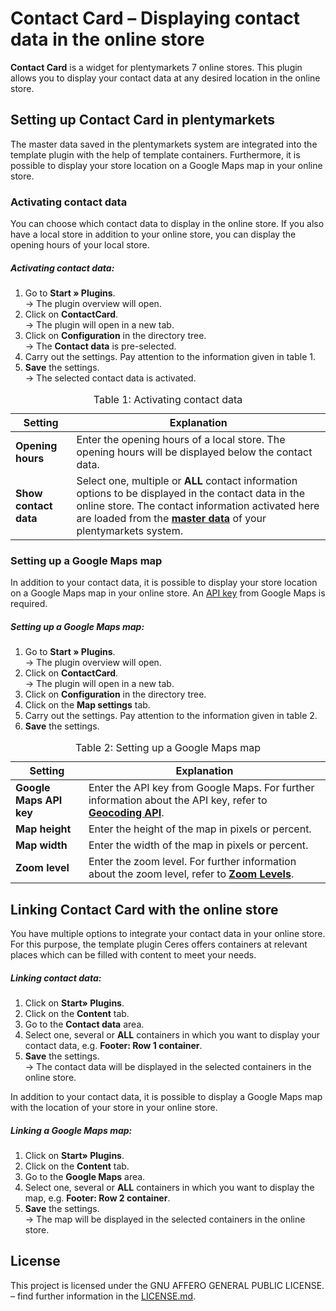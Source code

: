 # Contact Card – Displaying contact data in the online store

**Contact Card** is a widget for plentymarkets 7 online stores. This plugin allows you to display your contact data at any desired location in the online store.

## Setting up Contact Card in plentymarkets

The master data saved in the plentymarkets system are integrated into the template plugin with the help of template containers. Furthermore, it is possible to display your store location on a Google Maps map in your online store.

### Activating contact data

You can choose which contact data to display in the online store. If you also have a local store in addition to your online store, you can display the opening hours of your local store.

##### Activating contact data:

1. Go to **Start » Plugins**.<br /> → The plugin overview will open. 
2. Click on **ContactCard**.<br /> → The plugin will open in a new tab. 
3. Click on **Configuration** in the directory tree.<br /> → The **Contact data** is pre-selected. 
4. Carry out the settings. Pay attention to the information given in table 1. 
5. **Save** the settings.<br /> → The selected contact data is activated.

<table>
<thead>
<tr>  
<th>Setting</th>
<th>Explanation</th> 
</tr>
</thead>
<tbody>   
<tr>
<td><b>Opening hours</b></td>  
<td>Enter the opening hours of a local store. The opening hours will be displayed below the contact data.</td>
</tr>
<tr>
<td><b>Show contact data</b></td>  
<td>Select one, multiple or <strong>ALL</strong> contact information options to be displayed in the contact data in the online store. The contact information activated here are loaded from the <a href="https://www.plentymarkets.co.uk/manual/working-with-plentymarkets/basic-settings/master-data/mit-plentymarkets/grundeinstellungen/stammdaten/"><b>master data</b></a> of your plentymarkets system.</td>
</tr>
</tbody>
<caption>Table 1: Activating contact data</caption>
</table>

### Setting up a Google Maps map

In addition to your contact data, it is possible to display your store location on a Google Maps map in your online store. An [API key](https://developers.google.com/maps/documentation/geocoding/get-api-key?hl=en) from Google Maps is required.

##### Setting up a Google Maps map:

1. Go to **Start » Plugins**.<br /> → The plugin overview will open. 
2. Click on **ContactCard**.<br /> → The plugin will open in a new tab. 
3. Click on **Configuration** in the directory tree. 
4. Click on the **Map settings** tab. 
5. Carry out the settings. Pay attention to the information given in table 2. 
6. **Save** the settings.

<table>
<thead>
<tr>  
<th>Setting</th>
<th>Explanation</th> 
</tr>
</thead>
<tbody>   
<tr>
<td><b>Google Maps API key</b></td>  
<td>Enter the API key from Google Maps. For further information about the API key, refer to <a href="https://developers.google.com/maps/documentation/geocoding/get-api-key?hl=en" target="_blank"><b>Geocoding API</b></a>.</td>
</tr>
<tr>
<td><b>Map height</b></td>  
<td>Enter the height of the map in pixels or percent.</td>
</tr>
<tr>
<td><b>Map width</b></td>  
<td>Enter the width of the map in pixels or percent.</td>
</tr>
<tr>
<td><b>Zoom level</b></td>  
<td>Enter the zoom level. For further information about the zoom level, refer to <a href="https://developers.google.com/maps/documentation/static-maps/intro?hl=en#Zoomlevels"><b>Zoom Levels</b></a>.</td>
</tr>
</tbody>
<caption>Table 2: Setting up a Google Maps map</caption>
</table>

## Linking Contact Card with the online store

You have multiple options to integrate your contact data in your online store. For this purpose, the template plugin Ceres offers containers at relevant places which can be filled with content to meet your needs.

##### Linking contact data:

1. Click on **Start» Plugins**. 
2. Click on the **Content** tab. 
3. Go to the **Contact data** area. 
4. Select one, several or **ALL** containers in which you want to display your contact data, e.g. **Footer: Row 1 container**. 
5. **Save** the settings.<br /> → The contact data will be displayed in the selected containers in the online store.

In addition to your contact data, it is possible to display a Google Maps map with the location of your store in your online store. 

##### Linking a Google Maps map:

1. Click on **Start» Plugins**. 
2. Click on the **Content** tab. 
3. Go to the **Google Maps** area. 
4. Select one, several or **ALL** containers in which you want to display the map, e.g. **Footer: Row 2 container**. 
5. **Save** the settings.<br /> → The map will be displayed in the selected containers in the online store.

## License

This project is licensed under the GNU AFFERO GENERAL PUBLIC LICENSE. – find further information in the [LICENSE.md](https://github.com/plentymarkets/plugin-contact-card/blob/master/LICENSE.md).
